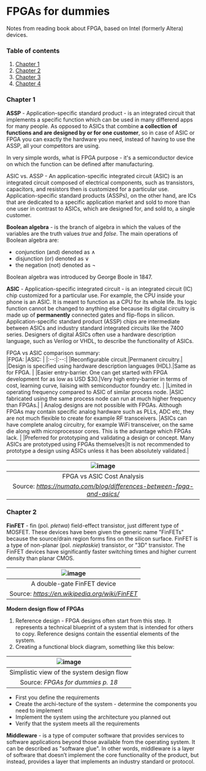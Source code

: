 # FPGAs for dummies
Notes from reading book about FPGA, based on Intel (formerly Altera) devices.

### Table of contents <a name="tof"></a>
1. [Chapter 1](#1)
2. [Chapter 2](#2)
3. [Chapter 3](#3)
4. [Chapter 4](#4)

### Chapter 1 <a name="1"></a>
**ASSP** - Application-specific standard product - is an integrated circuit
that implements a specific function which can be used in many differend apps for
many people. As opposed to ASICs that combine **a collection of functions and
are designed by or for one customer**, so in case of ASIC or FPGA you can
exactly the hardware you need, instead of having to use the ASSP, all your
competitors are using.

In very simple words, what is FPGA purpose - it's a semiconductor device on
which the function can be defined after manufacturing.

ASIC vs. ASSP - An application-specific integrated circuit (ASIC) is an
integrated circuit composed of electrical components, such as transistors,
capacitors, and resistors then is customized for a particular use.
Application-specific standard products (ASSPs), on the other hand, are ICs that
are dedicated to a specific application market and sold to more than one user
in contrast to ASICs, which are designed for, and sold to, a single customer.

**Boolean algebra** - is the branch of algebra in which the values of the
variables are the truth values *true* and *false*. The main operations of
Boolean algebra are:
- conjunction (and) denoted as ∧
- disjunction (or) denoted as ∨
- the negation (not) denoted as ¬

Boolean algebra was introduced by George Boole in 1847.

**ASIC** - Application-specific integrated circuit - is an integrated circuit (IC)
chip customized for a particular use. For example, the CPU inside your phone is
an ASIC. It is meant to function as a CPU for its whole life. Its logic function
cannot be changed to anything else because its digital circuitry is made up of 
**permanently** connected gates and flip-flops in silicon. Application-specific 
standard product (ASSP) chips are intermediate between ASICs and industry 
standard integrated circuits like the 7400 series. Designers of digital ASICs 
often use a hardware description language, such as Verilog or VHDL, to describe 
the functionality of ASICs.

FPGA vs ASIC comparison summary: <br/>
|FPGA: |ASIC: |
|:--:|:--:|
|Reconfigurable circuit.|Permanent circuitry.|
|Design is specified using hardware description languages (HDL).|Same as for FPGA. |
|Easier entry-barrier. One can get started with FPGA development for as low as USD $30.|Very high entry-barrier in terms of cost, learning curve, liaising with semiconductor foundry etc. |
|Limited in operating frequency compared to ASIC of similar process node. |ASIC fabricated using the same process node can run at much higher frequency than FPGAs.|
|	Analog designs are not possible with FPGAs. Although FPGAs may contain specific analog hardware such as PLLs, ADC etc, they are not much flexible to create for example RF transceivers. |ASICs can have complete analog circuitry, for example WiFi transceiver, on the same die along with microprocessor cores. This is the advantage which FPGAs lack. |
|Preferred for prototyping and validating a design or concept. Many ASICs are prototyped using FPGAs themselves|It is not recommended to prototype a design using ASICs unless it has been absolutely validated.|

|![image](https://user-images.githubusercontent.com/43972902/137637407-2c2c7aea-36c7-483a-aabe-2b6b99770503.png)|
|:--:|
|FPGA vs ASIC Cost Analysis|
|Source: *https://numato.com/blog/differences-between-fpga-and-asics/*|

### Chapter 2 <a name="2"></a>
**FinFET** - fin (pol. *płetwa*) field-effect transistor, just different type of
MOSFET. These devices have been given the generic name "FinFETs" because the
source/drain region forms fins on the silicon surface. FinFET is a type of 
non-planar (pol. *niepłaskie*) transistor, or "3D" transistor. The FinFET 
devices have significantly faster switching times and higher current density 
than planar CMOS.

|![image](https://user-images.githubusercontent.com/43972902/137792590-76412dc9-6dfd-4472-a137-d6551f08cae1.png)|
|:--:|
| A double-gate FinFET device |
|Source: *https://en.wikipedia.org/wiki/FinFET* |

**Modern design flow of FPGAs** <br/>
1. Reference design - FPGA designs often start from this step. It represents a 
technical blueprint of a system that is intended for others to copy. Reference 
designs contain the essential elements of the system. 
2. Creating a functional block diagram, something like this below: <br/>

| ![image](https://user-images.githubusercontent.com/43972902/137794149-cb284567-5a76-4169-81f3-941d9e409c57.png) |
|:--:|
|Simplistic view of the system design flow|
| Source: *FPGAs for dummies p. 18* |

- First you define the requirements
- Create the archi-tecture of the system - determine the components you need to
implement
- Implement the system using the architecture you planned out
- Verify that the system meets all the requirements

**Middleware** - is a type of computer software that provides services to
software applications beyond those available from the operating system. It can 
be described as "software glue". In other words, middleware is a layer of 
software that doesn’t implement the core functionality of the product, but
instead, provides a layer that implements an industry standard or protocol. 
